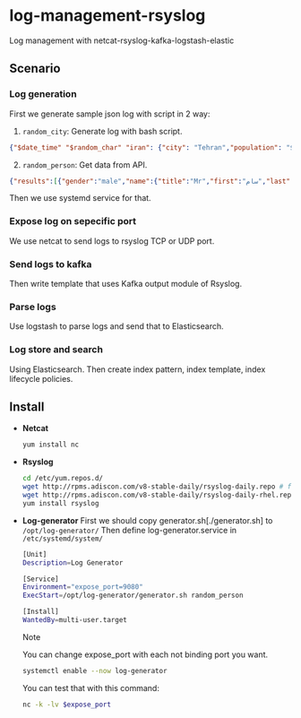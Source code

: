# log-management-rsyslog
Log management with netcat-rsyslog-kafka-logstash-elastic

## Scenario
### Log generation
First we generate sample json log with script in 2 way:
1. `random_city`: Generate log with bash script.
  ```json
  {"$date_time" "$random_char" "iran": {"city": "Tehran","population": "$population","men": "$(($population*$percentage/100))","women": "$(($population*(100-$percentage)/100))","hOffset": "$(($population*2))","vOffset": "100","weather": "$sun"}
  ```

2. `random_person`: Get data from API.
  ```json
  {"results":[{"gender":"male","name":{"title":"Mr","first":"سام","last":"نجاتی"},"location":{"street":{"number":5093,"name":"شهید آرش مهر"},"city":"اراک","state":"سیستان و بلوچستان","country":"Iran","postcode":85524,"coordinates":{"latitude":"14.8221","longitude":"-66.8774"},"timezone":{"offset":"-5:00","description":"Eastern Time (US & Canada), Bogota, Lima"}},"email":"sm.njty@example.com","login":{"uuid":"6a38607d-4498-492f-93ca-369819d90283","username":"smallostrich271","password":"circus","salt":"prLILh0M","md5":"dfafa1f6203c7589964d8e39d1dc4beb","sha1":"21996887ab6481a45e9694e6bc9281bf93fc214f","sha256":"c26345cd8199200d0016a03de687a7428df7d6c348a0ce5ec1260b4b3b1ead8b"},"dob":{"date":"1967-09-05T20:28:25.316Z","age":56},"registered":{"date":"2013-11-30T11:00:16.765Z","age":9},"phone":"006-85015204","cell":"0902-142-6178","id":{"name":"","value":null},"picture":{"large":"https://randomuser.me/api/portraits/men/50.jpg","medium":"https://randomuser.me/api/portraits/med/men/50.jpg","thumbnail":"https://randomuser.me/api/portraits/thumb/men/50.jpg"},"nat":"IR"}],"info":{"seed":"834d64feb14ac0ec","results":1,"page":1,"version":"1.4"}}
  ```

Then we use systemd service for that.

### Expose log on sepecific port
We use netcat to send logs to rsyslog TCP or UDP port.

### Send logs to kafka
Then write template that uses Kafka output module of Rsyslog.

### Parse logs
Use logstash to parse logs and send that to Elasticsearch.

### Log store and search
Using Elasticsearch. Then create index pattern, index template, index lifecycle policies.

## Install
- **Netcat**
  ```bash
  yum install nc
  ```
  
- **Rsyslog**
  ```bash
  cd /etc/yum.repos.d/
  wget http://rpms.adiscon.com/v8-stable-daily/rsyslog-daily.repo # for CentOS 7,8,9
  wget http://rpms.adiscon.com/v8-stable-daily/rsyslog-daily-rhel.repo # for RHEL 7,8,9
  yum install rsyslog
  ```

- **Log-generator**
  First we should copy generator.sh[./generator.sh] to `/opt/log-generator/`
  Then define log-generator.service in `/etc/systemd/system/`
  ```bash
  [Unit]
  Description=Log Generator
  
  [Service]
  Environment="expose_port=9080"
  ExecStart=/opt/log-generator/generator.sh random_person

  [Install]
  WantedBy=multi-user.target
  ```

  > [!NOTE]  
  > You can change expose_port with each not binding port you want. 
  
  ```bash
  systemctl enable --now log-generator
  ```
  You can test that with this command:
  ```bash
  nc -k -lv $expose_port
  ```

